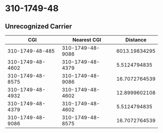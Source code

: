 # 310-1749-48
## Unrecognized Carrier


| CGI | Nearest CGI | Distance |
|-----|-------------|----------|
| 310-1749-48-485 | 310-1749-48-9086 | 6013.19834295 |
| 310-1749-48-4602 | 310-1749-48-4379 | 5.5124794835 |
| 310-1749-48-8575 | 310-1749-48-9086 | 16.7072764539 |
| 310-1749-48-4932 | 310-1749-48-4602 | 12.8999602108 |
| 310-1749-48-4379 | 310-1749-48-4602 | 5.5124794835 |
| 310-1749-48-9086 | 310-1749-48-8575 | 16.7072764539 |
